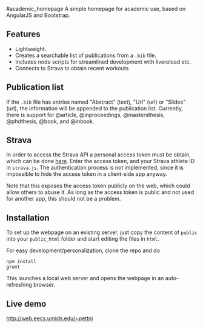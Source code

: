 #academic_homepage
A simple homepage for academic use, based on AngularJS and Bootstrap.

## Features
* Lightweight.
* Creates a searchable list of publications from a `.bib` file.
* Includes node scripts for streamlined development with livereload etc.
* Connects to Strava to obtain recent workouts

## Publication list
If the `.bib` file has entries named "Abstract" (text), "Url" (url) or "Slides" (url), the information will be appended to the publication list. Currently, there is support for @article, @inproceedings, @mastersthesis, @phdthesis, @book, and @inbook.

## Strava
In order to access the Strava API a personal access token must be obtain, which can be done [here](http://www.strava.com/settings/apps). Enter the access token, and your Strava athlete ID in `strava.js`. The authentication process is not implemented, since it is impossible to hide the access token in a client-side app anyway.

Note that this exposes the access token publicly on the web, which could allow others to abuse it. As long as the access token is public and not used for another app, this should not be a problem.

## Installation
To set up the webpage on an existing server, just copy the content of `public` into your `public_html` folder and start editing the files in `html`.

For easy development/personalization, clone the repo and do
```
npm install
grunt
```
This launches a local web server and opens the webpage in an auto-refreshing browser.

## Live demo
http://web.eecs.umich.edu/~pettni

